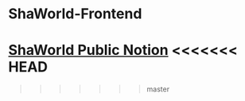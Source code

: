 # ShaWorld-Frontend

[ShaWorld Public Notion](https://www.notion.so/ShaWorld-08a3f0613f8e4a228a554a20d77b9ea9)
<<<<<<< HEAD
=======

>>>>>>> master
